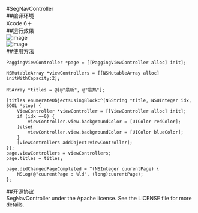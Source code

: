 
#SegNavController<br>
##编译环境<br>
Xcode 6＋<br>
##运行效果<br>
![image](https://github.com/BoYuanZjq/SegNavController/tree/master/screenshots/hot.png)<br>
![image](https://github.com/BoYuanZjq/SegNavController/tree/master/screenshots/new.png)<br>
##使用方法<br>


    PaggingViewController *page = [[PaggingViewController alloc] init];
    
    NSMutableArray *viewControllers = [[NSMutableArray alloc] initWithCapacity:2];
    
    NSArray *titles = @[@"最新", @"最热"];
    
    [titles enumerateObjectsUsingBlock:^(NSString *title, NSUInteger idx, BOOL *stop) {
        ViewController *viewController = [[ViewController alloc] init];
        if (idx ==0) {
            viewController.view.backgroundColor = [UIColor redColor];
        }else{
            viewController.view.backgroundColor = [UIColor blueColor];
        }
        [viewControllers addObject:viewController];
    }];
    page.viewControllers = viewControllers;
    page.titles = titles;
    
    page.didChangedPageCompleted = ^(NSInteger cuurentPage) {
        NSLog(@"cuurentPage : %ld", (long)cuurentPage);
    };

##开源协议<br>
SegNavController under the Apache license. See the LICENSE file for more details.

